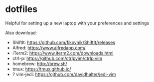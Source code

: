 # dotfiles

Helpful for setting up a new laptop with your preferences and settings

Also download:
  - ShiftIt: https://github.com/fikovnik/ShiftIt/releases
  - Alfred: https://www.alfredapp.com/
  - iTerm2: https://www.iterm2.com/downloads.html
  - ctrl-p: https://github.com/ctrlpvim/ctrlp.vim
  - homebrew: http://brew.sh/
  - tmux: https://tmux.github.io/
  - ? vim-jedi: https://github.com/davidhalter/jedi-vim

